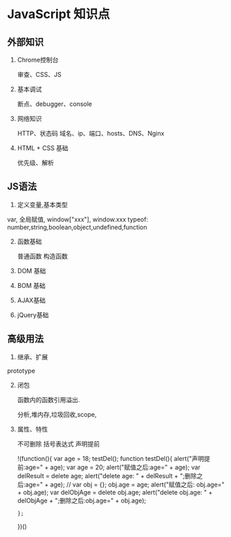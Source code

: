 # JavaScript 知识点


## 外部知识

1. Chrome控制台

   审查、CSS、JS

2. 基本调试

   断点、debugger、console

3. 网络知识

   HTTP、状态码
   域名、ip、端口、hosts、DNS、Nginx

4. HTML + CSS 基础

   优先级、解析

## JS语法

1. 定义变量,基本类型

  var, 全局赋值, window["xxx"], window.xxx
  typeof: number,string,boolean,object,undefined,function


2. 函数基础

   普通函数
   构造函数

3. DOM 基础

4. BOM 基础

5. AJAX基础

6. jQuery基础



## 高级用法

1. 继承、扩展

  prototype

2. 闭包

   函数内的函数引用溢出.

   分析,堆内存,垃圾回收,scope,


3. 属性、特性

   不可删除
   括号表达式
   声明提前

	
	!(function(){
	   var age = 18;
	   testDel();
	   function testDel(){
	       alert("声明提前:age=" + age);
	       var age = 20;
	       alert("赋值之后:age=" + age);
	       var delResult = delete age;
	       alert("delete age: " + delResult + ";删除之后:age=" + age);
	       //
	       var obj = {};
	       obj.age = age;
	       alert("赋值之后: obj.age=" + obj.age);
	       var delObjAge = delete obj.age;
	       alert("delete obj.age: " + delObjAge + ";删除之后:obj.age=" + obj.age);

	   };
	})()
